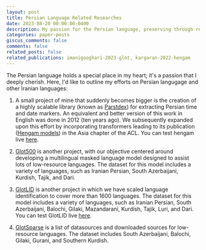 ```yaml
---
layout: post
title: Persian Language Related Researches
date: 2023-08-20 00:00:00-0400
description: My passion for the Persian language, preserving through research efforts.
categories: paper-posts
giscus_comments: false
comments: false
related_posts: false
related_publications: imanigooghari-2023-glot, kargaran-2022-hengam
---
```


The Persian language holds a special place in my heart; it's a passion that I deeply cherish. Here, I'd like to outline my efforts on Persian langugage and other Iranian languages:

1.  A small project of mine that suddenly becomes bigger is the creation of a highly scalable library (known as [Parstdex](https://github.com/kargaranamir/parstdex)) for extracting Persian time and date markers. An equivalent and better version of this work in English was done in 2012 (ten years ago).
We subsequently expanded upon this effort by incorporating transformers leading to its publication ([Hengam models](https://github.com/kargaranamir/Hengam)) in the Asia chapter of the ACL. You can test hengam live [here](https://huggingface.co/spaces/kargaranamir/Hengam).

2. [Glot500](https://github.com/cisnlp/Glot500) is another project, with our objective centered around developing a multilingual masked language model designed to assist lots of low-resource languages. The dataset for this model includes a variety of languages, such as Iranian Persian, South Azerbaijani, Kurdish, Tajik, and Dari.

3. [GlotLID](https://github.com/cisnlp/GlotLID) is another project in which we have scaled language identification to cover more than 1600 languages. The dataset for this model includes a variety of languages, such as Iranian Persian, South Azerbaijani, Balochi, Gilaki, Mazandarani, Kurdish, Tajik, Luri, and Dari. You can test GlotLID live [here](https://huggingface.co/spaces/cis-lmu/glotlid-space).

4. [GlotSparse](https://github.com/cisnlp/GlotSparse) is a list of datasources and downloaded sources for low-resource languages. The dataset includes South Azerbaijani, Balochi, Gilaki, Gurani, and Southern Kurdish.